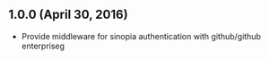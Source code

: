 ## 1.0.0 (April 30, 2016)

- Provide middleware for sinopia authentication with github/github enterpriseg
